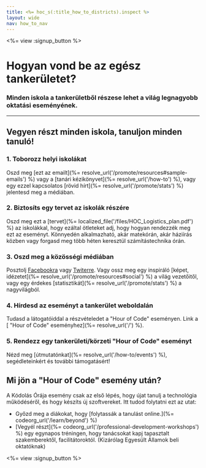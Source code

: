 ```yaml
---
title: <%= hoc_s(:title_how_to_districts).inspect %>
layout: wide
nav: how_to_nav
---
```

<%= view :signup_button %>

# Hogyan vond be az egész tankerületet?

### Minden iskola a tankerületből részese lehet a világ legnagyobb oktatási eseményének.

* * *

## Vegyen részt minden iskola, tanuljon minden tanuló!

### 1. Toborozz helyi iskolákat

Oszd meg [ezt az emailt](%= resolve_url('/promote/resources#sample-emails') %) vagy a [tanári kézikönyvet](%= resolve_url('/how-to') %), vagy egy ezzel kapcsolatos [rövid hírt](%= resolve_url('/promote/stats') %) jelentesd meg a médiában. <br />

### 2. Biztosíts egy tervet az iskolák részére

Oszd meg ezt a [tervet](%= localized_file('/files/HOC_Logistics_plan.pdf') %) az iskolákkal, hogy ezáltal ötleteket adj, hogy hogyan rendezzék meg ezt az eseményt. Könnyedén alkalmazható, akár matekórán, akár háziírás közben vagy forgasd meg több héten keresztül számítástechnika órán.

### 3. Oszd meg a közösségi médiában

Posztolj [ Facebookra](https://www.facebook.com/sharer/sharer.php?u=http%3A%2F%2Fhourofcode.com%2Fus) vagy [ Twiterre](https://twitter.com/intent/tweet?url=http%3A%2F%2Fhourofcode.com&text=I%27m%20participating%20in%20this%20year%27s%20%23HourOfCode%2C%20are%20you%3F%20%40codeorg&original_referer=https%3A%2F%2Fwww.google.com%2Furl%3Fq%3Dhttps%253A%252F%252Ftwitter.com%252Fshare%253Fhashtags%253D%2526amp%253Brelated%253Dcodeorg%2526amp%253Btext%253DI%252527m%252Bparticipating%252Bin%252Bthis%252Byear%252527s%252B%252523HourOfCode%25252C%252Bare%252Byou%25253F%252B%252540codeorg%2526amp%253Burl%253Dhttp%25253A%25252F%25252Fhourofcode.com%26sa%3DD%26sntz%3D1%26usg%3DAFQjCNE1GLTUbKZfMlEh9Aj5w0iswz6PYQ&related=codeorg&hashtags=). Vagy ossz meg egy inspiráló [képet, idézetet](%= resolve_url('/promote/resources#social') %) a világ vezetőitől, vagy egy érdekes [statisztikát](%= resolve_url('/promote/stats') %) a nagyvilágból.

### 4. Hírdesd az eseményt a tankerület weboldalán

Tudasd a látogatóiddal a részvételedet a "Hour of Code" eseményen. Link a [ "Hour of Code" eseményhez](%= resolve_url('/') %).

### 5. Rendezz egy tankerületi/körzeti "Hour of Code" eseményt

Nézd meg [útmutatónkat](%= resolve_url('/how-to/events') %), segédleteinkért és további támogatásért!

## Mi jön a "Hour of Code" esemény után?

A Kódolás Órája esemény csak az első lépés, hogy újat tanulj a technológia működéséről, és hogy készíts új szoftvereket. Itt tudod folytatni ezt az utat:

- Győzd meg a diákokat, hogy [folytassák a tanulást online.](%= codeorg_url('/learn/beyond') %)
- [Vegyél részt](%= codeorg_url('/professional-development-workshops') %) egy egynapos tréningen, hogy tanácsokat kapj tapasztalt szakemberektől, facilitátoroktól. (Kizárólag Egyesült Államok beli oktatóknak)

<%= view :signup_button %>